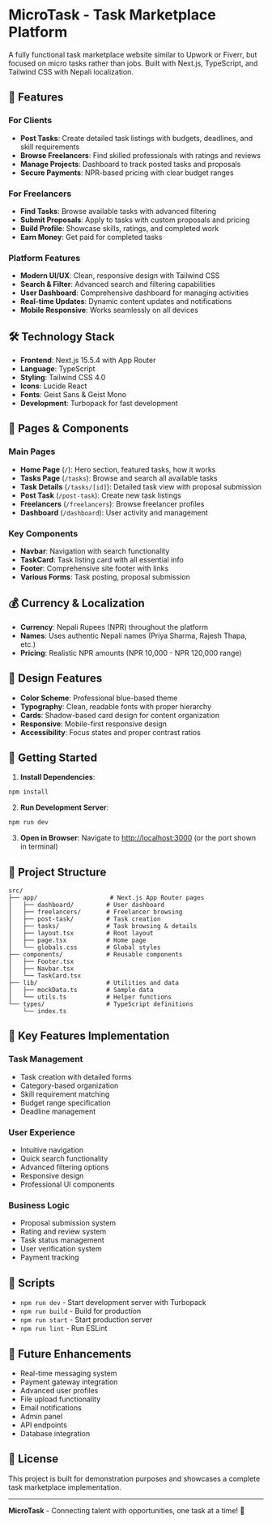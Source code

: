 # MicroTask - Task Marketplace Platform

A fully functional task marketplace website similar to Upwork or Fiverr, but focused on micro tasks rather than jobs. Built with Next.js, TypeScript, and Tailwind CSS with Nepali localization.

## 🚀 Features

### For Clients
- **Post Tasks**: Create detailed task listings with budgets, deadlines, and skill requirements
- **Browse Freelancers**: Find skilled professionals with ratings and reviews
- **Manage Projects**: Dashboard to track posted tasks and proposals
- **Secure Payments**: NPR-based pricing with clear budget ranges

### For Freelancers
- **Find Tasks**: Browse available tasks with advanced filtering
- **Submit Proposals**: Apply to tasks with custom proposals and pricing
- **Build Profile**: Showcase skills, ratings, and completed work
- **Earn Money**: Get paid for completed tasks

### Platform Features
- **Modern UI/UX**: Clean, responsive design with Tailwind CSS
- **Search & Filter**: Advanced search and filtering capabilities
- **User Dashboard**: Comprehensive dashboard for managing activities
- **Real-time Updates**: Dynamic content updates and notifications
- **Mobile Responsive**: Works seamlessly on all devices

## 🛠️ Technology Stack

- **Frontend**: Next.js 15.5.4 with App Router
- **Language**: TypeScript
- **Styling**: Tailwind CSS 4.0
- **Icons**: Lucide React
- **Fonts**: Geist Sans & Geist Mono
- **Development**: Turbopack for fast development

## 📱 Pages & Components

### Main Pages
- **Home Page** (`/`): Hero section, featured tasks, how it works
- **Tasks Page** (`/tasks`): Browse and search all available tasks
- **Task Details** (`/tasks/[id]`): Detailed task view with proposal submission
- **Post Task** (`/post-task`): Create new task listings
- **Freelancers** (`/freelancers`): Browse freelancer profiles
- **Dashboard** (`/dashboard`): User activity and management

### Key Components
- **Navbar**: Navigation with search functionality
- **TaskCard**: Task listing card with all essential info
- **Footer**: Comprehensive site footer with links
- **Various Forms**: Task posting, proposal submission

## 💰 Currency & Localization

- **Currency**: Nepali Rupees (NPR) throughout the platform
- **Names**: Uses authentic Nepali names (Priya Sharma, Rajesh Thapa, etc.)
- **Pricing**: Realistic NPR amounts (NPR 10,000 - NPR 120,000 range)

## 🎨 Design Features

- **Color Scheme**: Professional blue-based theme
- **Typography**: Clean, readable fonts with proper hierarchy
- **Cards**: Shadow-based card design for content organization
- **Responsive**: Mobile-first responsive design
- **Accessibility**: Focus states and proper contrast ratios

## 🚀 Getting Started

1. **Install Dependencies**:
```bash
npm install
```

2. **Run Development Server**:
```bash
npm run dev
```

3. **Open in Browser**:
Navigate to [http://localhost:3000](http://localhost:3000) (or the port shown in terminal)

## 📁 Project Structure

```
src/
├── app/                    # Next.js App Router pages
│   ├── dashboard/         # User dashboard
│   ├── freelancers/       # Freelancer browsing
│   ├── post-task/         # Task creation
│   ├── tasks/             # Task browsing & details
│   ├── layout.tsx         # Root layout
│   ├── page.tsx           # Home page
│   └── globals.css        # Global styles
├── components/            # Reusable components
│   ├── Footer.tsx
│   ├── Navbar.tsx
│   └── TaskCard.tsx
├── lib/                   # Utilities and data
│   ├── mockData.ts        # Sample data
│   └── utils.ts           # Helper functions
└── types/                 # TypeScript definitions
    └── index.ts
```

## 🎯 Key Features Implementation

### Task Management
- Task creation with detailed forms
- Category-based organization
- Skill requirement matching
- Budget range specification
- Deadline management

### User Experience
- Intuitive navigation
- Quick search functionality
- Advanced filtering options
- Responsive design
- Professional UI components

### Business Logic
- Proposal submission system
- Rating and review system
- Task status management
- User verification system
- Payment tracking

## 🔧 Scripts

- `npm run dev` - Start development server with Turbopack
- `npm run build` - Build for production
- `npm run start` - Start production server
- `npm run lint` - Run ESLint

## 🌟 Future Enhancements

- Real-time messaging system
- Payment gateway integration
- Advanced user profiles
- File upload functionality
- Email notifications
- Admin panel
- API endpoints
- Database integration

## 📄 License

This project is built for demonstration purposes and showcases a complete task marketplace implementation.

---

**MicroTask** - Connecting talent with opportunities, one task at a time! 🚀
